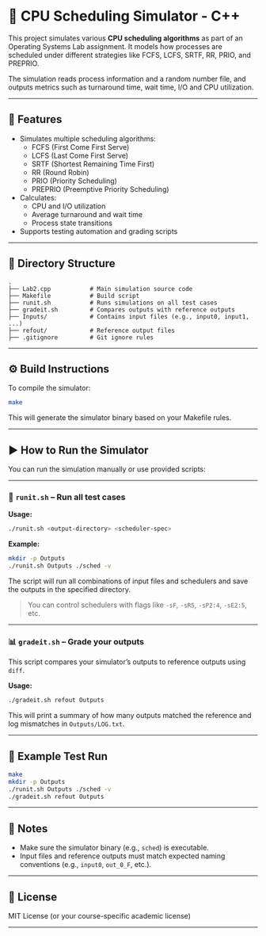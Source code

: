 # 🧠 CPU Scheduling Simulator - C++

This project simulates various **CPU scheduling algorithms** as part of an Operating Systems Lab assignment. It models how processes are scheduled under different strategies like FCFS, LCFS, SRTF, RR, PRIO, and PREPRIO.

The simulation reads process information and a random number file, and outputs metrics such as turnaround time, wait time, I/O and CPU utilization.

---

## 📌 Features

- Simulates multiple scheduling algorithms:
  - FCFS (First Come First Serve)
  - LCFS (Last Come First Serve)
  - SRTF (Shortest Remaining Time First)
  - RR (Round Robin)
  - PRIO (Priority Scheduling)
  - PREPRIO (Preemptive Priority Scheduling)
- Calculates:
  - CPU and I/O utilization
  - Average turnaround and wait time
  - Process state transitions
- Supports testing automation and grading scripts

---

## 📁 Directory Structure

```
.
├── Lab2.cpp           # Main simulation source code
├── Makefile           # Build script
├── runit.sh           # Runs simulations on all test cases
├── gradeit.sh         # Compares outputs with reference outputs
├── Inputs/            # Contains input files (e.g., input0, input1, ...)
├── refout/            # Reference output files
├── .gitignore         # Git ignore rules
```

---

## ⚙️ Build Instructions

To compile the simulator:

```bash
make
```

This will generate the simulator binary based on your Makefile rules.

---

## ▶️ How to Run the Simulator

You can run the simulation manually or use provided scripts:

---

### 🔁 `runit.sh` – Run all test cases

**Usage:**

```bash
./runit.sh <output-directory> <scheduler-spec>
```

**Example:**

```bash
mkdir -p Outputs
./runit.sh Outputs ./sched -v
```

The script will run all combinations of input files and schedulers and save the outputs in the specified directory.

> You can control schedulers with flags like `-sF`, `-sR5`, `-sP2:4`, `-sE2:5`, etc.

---

### 📊 `gradeit.sh` – Grade your outputs

This script compares your simulator’s outputs to reference outputs using `diff`.

**Usage:**

```bash
./gradeit.sh refout Outputs
```

This will print a summary of how many outputs matched the reference and log mismatches in `Outputs/LOG.txt`.

---

## 🧪 Example Test Run

```bash
make
mkdir -p Outputs
./runit.sh Outputs ./sched -v
./gradeit.sh refout Outputs
```

---

## 📝 Notes

- Make sure the simulator binary (e.g., `sched`) is executable.
- Input files and reference outputs must match expected naming conventions (e.g., `input0`, `out_0_F`, etc.).

---

## 📜 License

MIT License (or your course-specific academic license)

---
